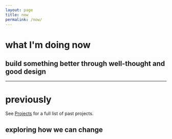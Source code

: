 ```yaml
---
layout: page
title: now
permalink: /now/
---
```


# what I'm doing now

## build something better through well-thought and good design



------



# previously



See [Projects](https://shawnyzhou.com/projects) for a full list of past projects.



## exploring how we can change 

